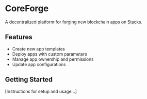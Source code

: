 # CoreForge
A decentralized platform for forging new blockchain apps on Stacks.

## Features
- Create new app templates
- Deploy apps with custom parameters
- Manage app ownership and permissions
- Update app configurations

## Getting Started
[Instructions for setup and usage...]
